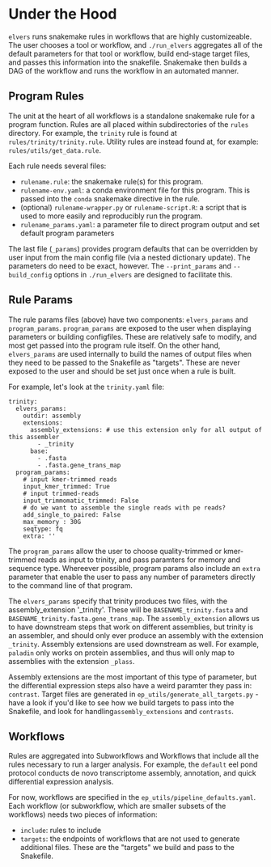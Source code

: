 # Under the Hood

`elvers` runs snakemake rules in workflows that are highly customizeable. The user chooses a tool or workflow, and `./run_elvers` aggregates all of the default parameters for that tool or workflow, build end-stage target files, and passes this information into the snakefile. Snakemake then builds a DAG of the workflow and runs the workflow in an automated manner.

## Program Rules

The unit at the heart of all workflows is a standalone snakemake rule for a program function. Rules are all placed within subdirectories of the `rules` directory. For example, the `trinity` rule is found at `rules/trinity/trinity.rule`. Utility rules are instead found at, for example: `rules/utils/get_data.rule`. 

Each rule needs several files:

  - `rulename.rule`: the snakemake rule(s) for this program.
  - `rulename-env.yaml`: a conda environment file for this program. This is passed into the `conda` snakemake directive in the rule.
  - (optional) `rulename-wrapper.py` or `rulename-script.R`: a script that is used to more easily and reproducibly run the program.
  - `rulename_params.yaml`: a parameter file to direct program output and set default program parameters

The last file (`_params`) provides program defaults that can be overridden by user input from the main config file (via a nested dictionary update). The parameters do need to be exact, however. The `--print_params` and `--build_config` options in `./run_elvers` are designed to facilitate this. 

## Rule Params

The rule params files (above) have two components: `elvers_params` and `program_params`. `program_params` are exposed to the user when displaying parameters or building configfiles. These are relatively safe to modify, and most get passed into the program rule itself. On the other hand, `elvers_params` are used internally to build the names of output files when they need to be passed to the Snakefile as "targets". These are never exposed to the user and should be set just once when a rule is built. 

For example, let's look at the `trinity.yaml` file:

```
trinity:
  elvers_params:
    outdir: assembly
    extensions:
      assembly_extensions: # use this extension only for all output of this assembler
        - _trinity
      base:
        - .fasta
        - .fasta.gene_trans_map
  program_params:
    # input kmer-trimmed reads
    input_kmer_trimmed: True
    # input trimmed-reads
    input_trimmomatic_trimmed: False
    # do we want to assemble the single reads with pe reads?
    add_single_to_paired: False
    max_memory : 30G
    seqtype: fq
    extra: ''
```
The `program_params` allow the user to choose quality-trimmed or kmer-trimmed reads as input to trinity, and pass paramters for memory and sequence type. Whereever possible, program params also include an `extra` parameter that enable the user to pass any number of parameters directly to the command line of that program.

The `elvers_params` specify that trinity produces two files, with the assembly_extension '_trinity'. These will be `BASENAME_trinity.fasta` and `BASENAME_trinity.fasta.gene_trans_map`. The `assembly_extension` allows us to have downstream steps that work on different assemblies, but trinity is an assembler, and should only ever produce an assembly with the extension `_trinity`. Assembly extensions are used downstream as well. For example, `paladin` only works on protein assemblies, and
thus will only map to assemblies with the extension `_plass`.

Assembly extensions are the most important of this type of parameter, but the differential expression steps also have a weird paramter they pass in: `contrast`. Target files are generated in `ep_utils/generate_all_targets.py` - have a look if you'd like to see how we build targets to pass into the Snakefile, and look for handling`assembly_extensions` and `contrasts`.


## Workflows

Rules are aggregated into Subworkflows and Workflows that include all the rules necessary to run a larger analysis. For example, the `default` eel pond protocol conducts de novo transcriptome assembly, annotation, and quick differential expression analysis.

For now, workflows are specified in the `ep_utils/pipeline_defaults.yaml`. Each workflow (or subworkflow, which are smaller subsets of the workflows) needs two pieces of information: 

  - `include`: rules to include
  - `targets`: the endpoints of workflows that are not used to generate additional files. These are the "targets" we build and pass to the Snakefile.

